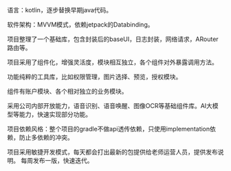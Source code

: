 语言：kotlin，逐步替换早期java代码。

软件架构：MVVM模式，依赖jetpack的Databinding。

项目整理了一个基础库，包含封装后的baseUI，日志封装，网络请求，ARouter路由等。

项目采用了组件化，增强灵活度，模块相互独立，各个组件对外暴露调用方法。

功能纯粹的工具库，比如权限管理，图片选择、预览，授权模块。

组件有账户模块、各个相对独立的业务模块。

采用公司内部开放能力，语音识别、语音唤醒、图像OCR等基础组件库。AI大模型等能力，快速实现部分功能。

项目依赖风格：整个项目的gradle不做api透传依赖，只使用implementation依赖，防止多依赖的冲突。

项目采用敏捷开发模式，每天都会打出最新的包提供给老师运营人员，提供发布说明。
每周发布一版，快速迭代。